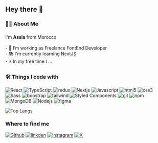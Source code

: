 <h2 align="left">Hey there 👋</h2>

###

<h3 align="left">👩‍💻  About Me</h3>

###

<p align="left">I'm <b>Assia</b>  from Morocco <img src="https://upload.wikimedia.org/wikipedia/commons/2/2c/Flag_of_Morocco.svg" width="13"/>  <br><br>- 🔭 I’m working as Freelance FontEnd Developer <br>- 📚 I'm currently learning NextJS<br>- ⚡ In my free time I ...</p>

###
  
<h3>🛠 Things I code with</h3>
<p>
  <img alt="React" src="https://img.shields.io/badge/-React-45b8d8?style=flat-square&logo=react&logoColor=white" />
  <img alt="TypeScript" src="https://img.shields.io/badge/-TypeScript-007ACC?style=flat-square&logo=typescript&logoColor=white" />
  <img alt="redux" src="https://img.shields.io/badge/-Redux-764ABC?style=flat-square&logo=redux&logoColor=white" />
  <img alt="Nextjs" src="https://img.shields.io/badge/next-js?style=flat-square&logo=nextdotjs&logoColor=%23FFFFFF&color=%23000000" />
  <img alt="Javascript" src="https://img.shields.io/badge/javascript-js?style=flat-square&logo=javascript&logoColor=%23000000&color=%23F7DF1E" />
   <img alt="html5" src="https://img.shields.io/badge/-HTML5-E34F26?style=flat-square&logo=html5&logoColor=white" />
   <img alt="css3" src="https://img.shields.io/badge/css-css?style=flat-square&logo=css3&logoColor=%23ffffff&color=%231572B6" />
  <img alt="Sass" src="https://img.shields.io/badge/-Sass-CC6699?style=flat-square&logo=sass&logoColor=white" />
   <img alt="boostrap" src="https://img.shields.io/badge/bootstrap-css?style=flat-square&logo=bootstrap&logoColor=%23ffffff&color=%237952B3" />
   <img alt="tailwind" src="https://img.shields.io/badge/tailwindcss-css?style=flat-square&logo=tailwindcss&logoColor=%23ffffff&color=%2306B6D4" />
  <img alt="Styled Components" src="https://img.shields.io/badge/-Styled_Components-db7092?style=flat-square&logo=styled-components&logoColor=white" />
  <img alt="git" src="https://img.shields.io/badge/-Git-F05032?style=flat-square&logo=git&logoColor=white" />
  <img alt="npm" src="https://img.shields.io/badge/-NPM-CB3837?style=flat-square&logo=npm&logoColor=white" />
  <img alt="MongoDB" src="https://img.shields.io/badge/-MongoDB-13aa52?style=flat-square&logo=mongodb&logoColor=white" />
  <img alt="Nodejs" src="https://img.shields.io/badge/-Nodejs-43853d?style=flat-square&logo=Node.js&logoColor=white" />
  <img alt="figma" src="https://img.shields.io/badge/figma-figma?style=flat-square&logo=figma&logoColor=%23ffffff&color=%23F24E1E" />
</p>




  ![Top Langs](https://github-readme-stats.vercel.app/api/top-langs/?username=AssiaChemlali&hide_progress=true)


  <h3>Where to find me</h3>
<p><a href="https://github.com/AssiaChemlali" target="_blank"><img alt="Github" src="https://img.shields.io/badge/github-github?logo=github&color=%23181717" /></a> 
   <a href="https://www.linkedin.com/in/assia-chemlali/" target="_blank"><img alt="linkden" src="https://img.shields.io/badge/Linkedin-linkedin?style=flat-square&logo=Linkedin&logoColor=%23ffffff&color=%230A66C2" /></a> 
   <a href="https://www.instagram.com/assiachemlali/" target="_blank"><img alt="instagram" src="https://img.shields.io/badge/instagram-instagram?style=flat-square&logo=instagram&logoColor=%23ffffff&color=%23E4405F" /></a>
    <a href="https://x.com/Assia_chemlalii" target="_blank"><img alt="X" src="https://img.shields.io/badge/x-x?logo=x&color=%23000000" /></a> 
</p>







